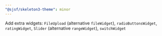 ```yaml
---
"@sjsf/skeleton3-theme": minor
---
```


Add extra widgets: `FileUpload` (alternative `fileWidget`), `radioButtonsWidget`, `ratingWidget`, `Slider` (alternative `rangeWidget`), `switchWidget`
